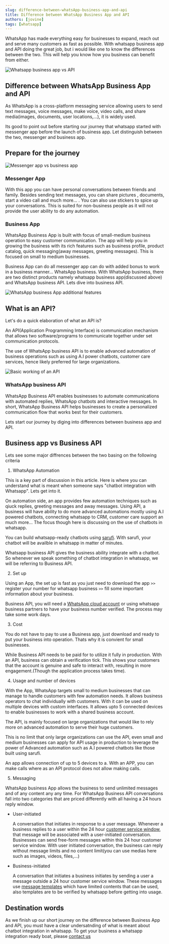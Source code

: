```yaml
---
slug: difference-between-whatsApp-business-app-and-api
title: Difference between WhatsApp Business App and API
authors: [jovine]
tags: [whatsapp]
---
```


WhatsApp has made everything easy for businesses to expand, reach out and serve many customers as fast as possible. With whatsapp business app and API doing the great job, but i would like one to know the differences between the two. This will help you know how you business can benefit from either.

![Whatsapp business app vs API](./img/Business-App-vs-API.png)

## Difference between WhatsApp Business App and API

As WhatsApp is a cross-platform messaging service allowing users to send text messages, voice messages, make voice, video calls, and share media(images, documents, user locations,...), it is widely used.

Its good to point out before starting our journey that whatsapp started with messenger app before the launch of business app. Let distinguish between the two, messenger and business app.

## Prepare for the journey

![Messenger app vs business app](./img/messenger-vs-business-app.png)

### Messenger App

With this app you can have personal conversations between friends and family. Besides sending text messages, you can share pictures , documents, start a video call and much more... .
You can also use stickers to spice up your conversations. This is suited for non-business people as it will not provide the user ability to do any automation.

### Business App

WhatsApp Business App is built with focus of small-medium business operation to easy customer communication. The app will help you in growing the business with its rich features such as business profile, product catalog, quick messaging(away messages, greeting messages). This is focused on small to medium businesses.

Business App can do all messenger app can do with added bonus to work in a business manner...
WhatsApp business.
With WhatsApp business, there are two distinct products namely whatsapp business app(discussed above) and WhatsApp business API. Lets dive into business API.

![WhatsApp business App additional features](./img/WhatsApp-Business-app-features.png)

## What is an API?

Let's do a quick elaboration of what an API is?

An API(Application Programming Interface) is communication mechanism that allows two software/programs to communicate together under set communication protocols.

The use of WhatsApp business API is to enable advanced automation of business operations such as using A.I power chatbots, customer care services, hence likely preferred for large organizations.

![Basic working of an API](./img/What-are-APIs-Learn-How-API-Works.jpg)

### WhatsApp business API

WhatsApp Business API enables businesses to automate communications with automated replies, WhatsApp chatbots and interactive messages. In short, WhatsApp Business API helps businesses to create a personalized communication flow that works best for their customers.

Lets start our journey by diging into differences between business app and API.

## Business app vs Business API

Lets see some major diffrences between the two basing on the following criteria

1. WhatsApp Automation

This is a key part of discussion in this article. Here is where you can understand what is meant when someone says "chatbot integration with Whatsapp". Lets get into it.

On automation side, an app provides few automation techniques such as qiuck replies, greeting messages and away messages.
Using API, a business will have ability to do more advanced automations mostly using A.I powered chatbots, connecting whatsapp to CRM, customer care support an much more... The focus though here is discussing on the use of chatbots in whatsapp.

You can build whatsapp-ready chatbots using [sarufi](sarufi.io). With sarufi, your chatbot will be availble in whatsapp in matter of minutes.

Whatsapp business API gives the business ability integrate with a chatbot. So whenever we speak something of chatbot integration in whatsapp, we will be referring to Business API.

2. Set up

Using an App, the set up is fast as you just need to download the app ``>>`` register your number for whatsapp business `>>` fill some important information about your business.

Business API, you will need a [WhatsApp cloud account](https://developers.facebook.com/docs/whatsapp/cloud-api/get-started) or using whatsapp business partners to have your business number verified. The process may take some work days.

3. Cost

You do not have to pay to use a Business app, just download and ready to put your business into operation. Thats why it is convient for small businesses.

While Business API needs to be paid for to utilize it fully in production. With an API, business can obtain a verification tick. This shows your customers that the account is genuine and safe to interact with, resulting in more engagement.(Though the application process takes time).

4. Usage and number of devices

With the App, WhatsApp targets small to medium businesses that can manage to handle customers with few automation needs. It allows business operators to chat individually with customers. With it can be used on multiple devices with custom interfaces. It allows upto 5 connected devices to enable businesses to work with a shared business account.

The API, is mainly focused on large organizations that would like to rely more on advanced automation to serve their huge customers.

This is no limit that only large organizations can use the API, even small and medium businesses can apply for API usage in production to leverage the power of Advanced automation such as A.I powered chatbots like those built using sarufi.

An app allows connection of up to 5 devices to a. With an APP, you can make calls where as an API protocol does not allow making calls.

5. Messaging

WhatsApp business App allows the business to send unlimited messages and of any content any any time.
For WhatsApp Business API conversations fall into two categories that are priced differently with all having a 24 hours reply window.

- User-initiated

    A conversation that initiates in response to a user message. Whenever a business replies to a user within the 24 hour [customer service window](https://developers.facebook.com/docs/whatsapp/overview/messages), that message will be associated with a user-initiated conversation. Businesses can send free-form messages within this 24 hour customer service window. With user initiated conversation, the business can reply without message limits and no content limit(you can use medias here such as images, videos, files,...)

- Business-initiated

    A conversation that initiates a business initiates by sending a user a message outside a 24 hour customer service window. These messages use [message templates](https://developers.facebook.com/docs/whatsapp/api/messages/message-templates) which have limited contents that can be used, also templates are to be verified by whatsapp before getting into usage.

## Destination words

As we finish up our short journey on the difference between Business App and API, you must have a clear undersatnding of what is meant about chatbot integration in whatsapp. To get your business a whatsapp integration ready boat, please [contact us](https://www.neurotech.africa/#contact)
